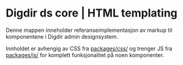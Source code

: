 # Digdir ds core | HTML templating

Denne mappen inneholder referanseimplementasjon av markup til komponentene i Digdir admin designsystem.

Innholdet er avhengig av CSS fra [packages/css/](../css/README.md) og trenger JS fra [packages/js/](../js/README.md) for komplett funksjonalitet på noen komponenter.

